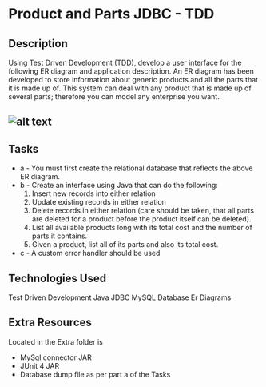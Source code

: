 # Product and Parts JDBC - TDD
## Description
Using Test Driven Development (TDD), develop a user interface for the following ER diagram and application description.
An ER diagram has been developed to store information about generic products and all the parts that it is made up of. This system can deal with any product that is made up of several parts; therefore you can model any enterprise you want.
## ![alt text][logo]
[logo]: https://raw.github.com/rorynee/products_parts_jdbc/master/extras/erdiagram.bmp "Er Diagram"
## Tasks
* a - You must first create the relational database that reflects the above ER diagram.
* b - Create an interface using Java that can do the following:
    1. Insert new records into either relation
    2. Update existing records in either relation
    3. Delete records in either relation (care should be taken, that all parts are deleted for a product before the product itself can be deleted).
    4. List all available products long with its total cost and the number of parts it contains.
    5. Given a product, list all of its parts and also its total cost.
* c - A custom error handler should be used

## Technologies Used
Test Driven Development
Java
JDBC
MySQL Database
Er Diagrams

## Extra Resources
Located in the Extra folder is 
* MySql connector JAR
* JUnit 4 JAR
* Database dump file as per part a of the Tasks